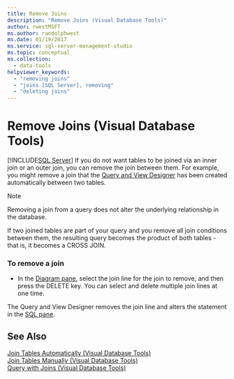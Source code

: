 ```yaml
---
title: Remove Joins
description: "Remove Joins (Visual Database Tools)"
author: rwestMSFT
ms.author: randolphwest
ms.date: 01/19/2017
ms.service: sql-server-management-studio
ms.topic: conceptual
ms.collection:
  - data-tools
helpviewer_keywords:
  - "removing joins"
  - "joins [SQL Server], removing"
  - "deleting joins"
---
```

# Remove Joins (Visual Database Tools)
[!INCLUDE[SQL Server](../includes/applies-to-version/sqlserver.md)]
If you do not want tables to be joined via an inner join or an outer join, you can remove the join between them. For example, you might remove a join that the [Query and View Designer](query-and-view-designer-tools-visual-database-tools.md) has been created automatically between two tables.  
  
> [!NOTE]  
> Removing a join from a query does not alter the underlying relationship in the database.  
  
If two joined tables are part of your query and you remove all join conditions between them, the resulting query becomes the product of both tables - that is, it becomes a CROSS JOIN.  
  
### To remove a join  
  
-   In the [Diagram pane](diagram-pane-visual-database-tools.md), select the join line for the join to remove, and then press the DELETE key. You can select and delete multiple join lines at one time.  
  
The Query and View Designer removes the join line and alters the statement in the [SQL pane](sql-pane-visual-database-tools.md).  
  
## See Also  
[Join Tables Automatically &#40;Visual Database Tools&#41;](join-tables-automatically-visual-database-tools.md)  
[Join Tables Manually &#40;Visual Database Tools&#41;](join-tables-manually-visual-database-tools.md)  
[Query with Joins &#40;Visual Database Tools&#41;](query-with-joins-visual-database-tools.md)  
  
